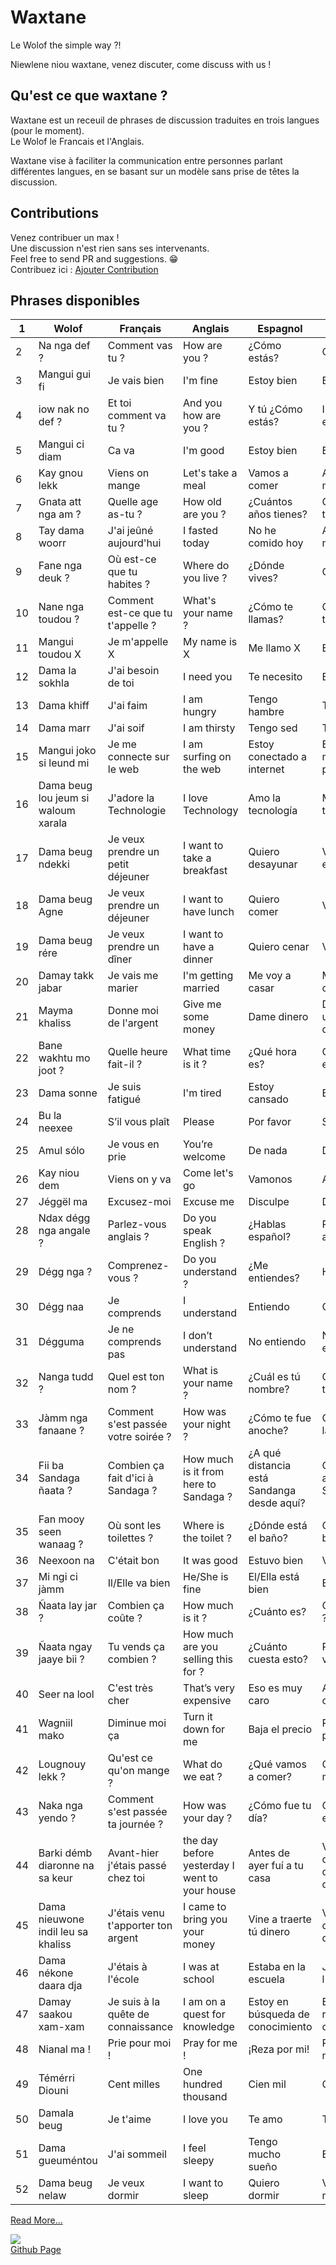 # Waxtane

Le Wolof the simple way ?!

Niewlene niou waxtane, venez discuter, come discuss with us !

## Qu'est ce que waxtane ?

Waxtane est un receuil de phrases de discussion traduites en trois langues (pour le moment).  
Le Wolof le Francais et l'Anglais.

Waxtane vise à faciliter la communication entre personnes parlant différentes langues, en se basant sur un modèle sans prise de têtes la discussion.  

## Contributions

Venez contribuer un max !  
Une discussion n'est rien sans ses intervenants.  
Feel free to send PR and suggestions. 😁  
Contribuez ici : [Ajouter Contribution](/data/waxtane.csv)

## Phrases disponibles  

| 1  | Wolof                               | Français                            | Anglais                                       | Espagnol                                   | Catalan                                   |
| -- | ----------------------------------- | ----------------------------------- | --------------------------------------------- | ------------------------------------------ | ----------------------------------------- |
| 2  | Na nga def ?                        | Comment vas tu ?                    | How are you ?                                 | ¿Cómo estás?                               | Com estàs ?                               |
| 3  | Mangui gui fi                       | Je vais bien                        | I&#039;m fine                                      | Estoy bien                                 | Estic bé                                  |
| 4  | iow nak no def ?                    | Et toi comment va tu ?              | And you how are you ?                         | Y tú ¿Cómo estás?                          | I tu com estàs ?                          |
| 5  | Mangui ci diam                      | Ca va                               | I&#039;m good                                      | Estoy bien                                 | Estic bé                                  |
| 6  | Kay gnou lekk                       | Viens on mange                      | Let&#039;s take a meal                             | Vamos a comer                              | Anem a menjar                             |
| 7  | Gnata att nga am ?                  | Quelle age as-tu ?                  | How old are you ?                             | ¿Cuántos años tienes?                      | Quants anys tens ?                        |
| 8  | Tay dama woorr                      | J&#039;ai jeûné aujourd&#039;hui              | I fasted today                                | No he comido hoy                           | Avui no he menjat                         |
| 9  | Fane nga deuk ?                     | Où est-ce que tu habites ?          | Where do you live ?                           | ¿Dónde vives?                              | On vius ?                                 |
| 10 | Nane nga toudou ?                   | Comment est-ce que tu t&#039;appelle ?   | What&#039;s your name ?                            | ¿Cómo te llamas?                           | Quin és el teu nom ?                      |
| 11 | Mangui toudou X                     | Je m&#039;appelle X                      | My name is X                                  | Me llamo X                                 | Em dic X                                  |
| 12 | Dama la sokhla                      | J&#039;ai besoin de toi                  | I need you                                    | Te necesito                                | Et necessito                              |
| 13 | Dama khiff                          | J&#039;ai faim                           | I am hungry                                   | Tengo hambre                               | Tinc fam                                  |
| 14 | Dama marr                           | J&#039;ai soif                           | I am thirsty                                  | Tengo sed                                  | Tinc set                                  |
| 15 | Mangui joko si leund mi             | Je me connecte sur le web           | I am surfing on the web                       | Estoy conectado a internet                 | Estic navegant per la web                 |
| 16 | Dama beug lou jeum si waloum xarala | J&#039;adore la Technologie              | I love Technology                             | Amo la tecnología                          | M&#039;encanta la tecnologia                   |
| 17 | Dama beug ndekki                    | Je veux prendre un petit déjeuner   | I want to take a breakfast                    | Quiero desayunar                           | Vull esmorzar                             |
| 18 | Dama beug Agne                      | Je veux prendre un déjeuner         | I want to have lunch                          | Quiero comer                               | Vull dinar                                |
| 19 | Dama beug rére                      | Je veux prendre un dîner            | I want to have a dinner                       | Quiero cenar                               | Vull sopar                                |
| 20 | Damay takk jabar                    | Je vais me marier                   | I&#039;m getting married                           | Me voy a casar                             | M&#039;estic casant                            |
| 21 | Mayma khaliss                       | Donne moi de l&#039;argent               | Give me some money                            | Dame dinero                                | Doneu-me una mica de diners.              |
| 22 | Bane wakhtu mo joot ?               | Quelle heure fait-il ?              | What time is it ?                             | ¿Qué hora es?                              | Quiena hora es ?                          |
| 23 | Dama sonne                          | Je suis fatigué                     | I&#039;m tired                                     | Estoy cansado                              | Estic cansat                              |
| 24 | Bu la neexee                        | S’il vous plaît                     | Please                                        | Por favor                                  | Si us plau                                |
| 25 | Amul sólo                           | Je vous en prie                     | You’re welcome                                | De nada                                    | De res                                    |
| 26 | Kay niou dem                        | Viens on y va                       | Come let&#039;s go                                 | Vamonos                                    | Anem                                      |
| 27 | Jéggël ma                           | Excusez-moi                         | Excuse me                                     | Disculpe                                   | Disculpa                                  |
| 28 | Ndax dégg nga angale ?              | Parlez-vous anglais ?               | Do you speak English ?                        | ¿Hablas español?                           | Parles anglès ?                           |
| 29 | Dégg nga ?                          | Comprenez-vous ?                    | Do you understand ?                           | ¿Me entiendes?                             | Ho entens?                                |
| 30 | Dégg naa                            | Je comprends                        | I understand                                  | Entiendo                                   | Comprenc                                  |
| 31 | Dégguma                             | Je ne comprends pas                 | I don’t understand                            | No entiendo                                | No ho entenc                              |
| 32 | Nanga tudd ?                        | Quel est ton nom ?                  | What is your name ?                           | ¿Cuál es tú nombre?                        | Quin és el teu nom ?                      |
| 33 | Jàmm nga fanaane ?                  | Comment s&#039;est passée votre soirée ? | How was your night ?                          | ¿Cómo te fue anoche?                       | Com va ser la teva nit?                   |
| 34 | Fii ba Sandaga ñaata ?              | Combien ça fait d&#039;ici à Sandaga ?   | How much is it from here to Sandaga ?         | ¿A qué distancia está Sandanga desde aquí? | Quant costa anar a Sandaga ?              |
| 35 | Fan mooy seen wanaag ?              | Où sont les toilettes ?             | Where is the toilet ?                         | ¿Dónde está el baño?                       | On és el bany ?                           |
| 36 | Neexoon na                          | C&#039;était bon                         | It was good                                   | Estuvo bien                                | Va ser bo                                 |
| 37 | Mi ngi ci jàmm                      | Il/Elle va bien                     | He/She is fine                                | El/Ella está bien                          | Està bé                                   |
| 38 | Ñaata lay jar ?                     | Combien ça coûte ?                  | How much is it ?                              | ¿Cuánto es?                                | Quant costa ?                             |
| 39 | Ñaata ngay jaaye bii ?              | Tu vends ça combien ?               | How much are you selling this for ?           | ¿Cuánto cuesta esto?                       | Per quant el veneu ?                      |
| 40 | Seer na lool                        | C&#039;est très cher                     | That’s very expensive                         | Eso es muy caro                            | Això és molt car                          |
| 41 | Wagniil mako                        | Diminue moi ça                      | Turn it down for me                           | Baja el precio                             | Rebutja-ho per a mi                       |
| 42 | Lougnouy lekk ?                     | Qu&#039;est ce qu&#039;on mange ?             | What do we eat ?                              | ¿Qué vamos a comer?                        | Què mengem ?                              |
| 43 | Naka nga yendo ?                    | Comment s&#039;est passée ta journée ?   | How was your day ?                            | ¿Cómo fue tu día?                          | Com h&#039;anat el dia ?                       |
| 44 | Barki démb diaronne na sa keur      | Avant-hier j&#039;étais passé chez toi   | the day before yesterday I went to your house | Antes de ayer fuí a tu casa                | Vaig anar a casa seva el dia abans d&#039;ahir |
| 45 | Dama nieuwone indil leu sa khaliss  | J&#039;étais venu t&#039;apporter ton argent  | I came to bring you your money                | Vine a traerte tú dinero                   | Vaig venir a donar-te diners              |
| 46 | Dama nékone daara dja               | J&#039;étais à l&#039;école                   | I was at school                               | Estaba en la escuela                       | Jo estava a l&#039;escola                      |
| 47 | Damay saakou xam-xam                | Je suis à la quête de connaissance  | I am on a quest for knowledge                 | Estoy en búsqueda de conocimiento          | Estic a la recerca del coneixement        |
| 48 | Nianal ma !                         | Prie pour moi !                     | Pray for me !                                 | ¡Reza por mi!                              | Pregueu per mi!                           |
| 49 | Témérri Diouni                      | Cent milles                         | One hundred thousand                          | Cien mil                                   | Cent mil                                  |
| 50 | Damala beug                         | Je t&#039;aime                           | I love you                                    | Te amo                                     | T&#039;estimi                                  |
| 51 | Dama gueuméntou                     | J&#039;ai sommeil                        | I feel sleepy                                 | Tengo mucho sueño                          | Estic cansat                              |
| 52 | Dama beug nelaw                     | Je veux dormir                      | I want to sleep                               | Quiero dormir                              | Vull anar-me&#039;n al llit                    |

[Read More...](/data/waxtane.csv)
  
<a href="https://github.com/GalsenDev221/made.in.senegal"><img src="https://raw.githubusercontent.com/GalsenDev221/made.in.senegal/33552c3002801437cb9973915a0666371ab1b50b/assets/badge.svg"></a>  
[Github Page](https://github.com/MedouneSGB/Waxtane)  
